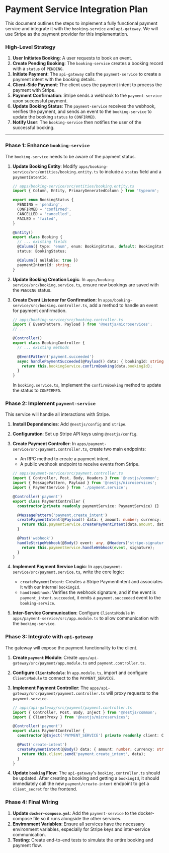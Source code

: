 # Payment Service Integration Plan

This document outlines the steps to implement a fully functional payment service and integrate it with the `booking-service` and `api-gateway`. We will use Stripe as the payment provider for this implementation.

### High-Level Strategy

1.  **User Initiates Booking**: A user requests to book an event.
2.  **Create Pending Booking**: The `booking-service` creates a booking record with a `status` of `PENDING`.
3.  **Initiate Payment**: The `api-gateway` calls the `payment-service` to create a payment intent with the booking details.
4.  **Client-Side Payment**: The client uses the payment intent to process the payment with Stripe.
5.  **Payment Confirmation**: Stripe sends a webhook to the `payment-service` upon successful payment.
6.  **Update Booking Status**: The `payment-service` receives the webhook, verifies the payment, and sends an event to the `booking-service` to update the booking `status` to `CONFIRMED`.
7.  **Notify User**: The `booking-service` then notifies the user of the successful booking.

---

### Phase 1: Enhance `booking-service`

The `booking-service` needs to be aware of the payment status.

1.  **Update Booking Entity**: Modify `apps/booking-service/src/entities/booking.entity.ts` to include a `status` field and a `paymentIntentId`.

    ```typescript
    // apps/booking-service/src/entities/booking.entity.ts
    import { Column, Entity, PrimaryGeneratedColumn } from 'typeorm';

    export enum BookingStatus {
      PENDING = 'pending',
      CONFIRMED = 'confirmed',
      CANCELLED = 'cancelled',
      FAILED = 'failed',
    }

    @Entity()
    export class Booking {
      // ... existing fields
      @Column({ type: 'enum', enum: BookingStatus, default: BookingStatus.PENDING })
      status: BookingStatus;

      @Column({ nullable: true })
      paymentIntentId: string;
    }
    ```

2.  **Update Booking Creation Logic**: In `apps/booking-service/src/booking.service.ts`, ensure new bookings are saved with the `PENDING` status.

3.  **Create Event Listener for Confirmation**: In `apps/booking-service/src/booking.controller.ts`, add a method to handle an event for payment confirmation.

    ```typescript
    // apps/booking-service/src/booking.controller.ts
    import { EventPattern, Payload } from '@nestjs/microservices';
    // ...

    @Controller()
    export class BookingController {
      // ... existing methods

      @EventPattern('payment.succeeded')
      async handlePaymentSucceeded(@Payload() data: { bookingId: string }) {
        return this.bookingService.confirmBooking(data.bookingId);
      }
    }
    ```

    In `booking.service.ts`, implement the `confirmBooking` method to update the status to `CONFIRMED`.

### Phase 2: Implement `payment-service`

This service will handle all interactions with Stripe.

1.  **Install Dependencies**: Add `@nestjs/config` and `stripe`.

2.  **Configuration**: Set up Stripe API keys using `@nestjs/config`.

3.  **Create Payment Controller**: In `apps/payment-service/src/payment.controller.ts`, create two main endpoints:
    *   An RPC method to create a payment intent.
    *   A public webhook endpoint to receive events from Stripe.

    ```typescript
    // apps/payment-service/src/payment.controller.ts
    import { Controller, Post, Body, Headers } from '@nestjs/common';
    import { MessagePattern, Payload } from '@nestjs/microservices';
    import { PaymentService } from './payment.service';

    @Controller('payment')
    export class PaymentController {
      constructor(private readonly paymentService: PaymentService) {}

      @MessagePattern('payment.create_intent')
      createPaymentIntent(@Payload() data: { amount: number; currency: string; bookingId: string }) {
        return this.paymentService.createPaymentIntent(data.amount, data.currency, data.bookingId);
      }

      @Post('webhook')
      handleStripeWebhook(@Body() event: any, @Headers('stripe-signature') signature: string) {
        return this.paymentService.handleWebhook(event, signature);
      }
    }
    ```

4.  **Implement Payment Service Logic**: In `apps/payment-service/src/payment.service.ts`, write the core logic:
    *   `createPaymentIntent`: Creates a Stripe PaymentIntent and associates it with our internal `bookingId`.
    *   `handleWebhook`: Verifies the webhook signature, and if the event is `payment_intent.succeeded`, it emits a `payment.succeeded` event to the `booking-service`.

5.  **Inter-Service Communication**: Configure `ClientsModule` in `apps/payment-service/src/app.module.ts` to allow communication with the `booking-service`.

### Phase 3: Integrate with `api-gateway`

The gateway will expose the payment functionality to the client.

1.  **Create `payment` Module**: Create `apps/api-gateway/src/payment/app.module.ts` and `payment.controller.ts`.

2.  **Configure `ClientsModule`**: In `app.module.ts`, import and configure `ClientsModule` to connect to the `PAYMENT_SERVICE`.

3.  **Implement Payment Controller**: The `apps/api-gateway/src/payment/payment.controller.ts` will proxy requests to the `payment-service`.

    ```typescript
    // apps/api-gateway/src/payment/payment.controller.ts
    import { Controller, Post, Body, Inject } from '@nestjs/common';
    import { ClientProxy } from '@nestjs/microservices';

    @Controller('payment')
    export class PaymentController {
      constructor(@Inject('PAYMENT_SERVICE') private readonly client: ClientProxy) {}

      @Post('create-intent')
      createPaymentIntent(@Body() data: { amount: number; currency: string; bookingId: string }) {
        return this.client.send('payment.create_intent', data);
      }
    }
    ```

4.  **Update `booking` Flow**: The `api-gateway`'s `booking.controller.ts` should be updated. After creating a booking and getting a `bookingId`, it should immediately call the new `payment/create-intent` endpoint to get a `client_secret` for the frontend.

### Phase 4: Final Wiring

1.  **Update `docker-compose.yml`**: Add the `payment-service` to the docker-compose file so it runs alongside the other services.
2.  **Environment Variables**: Ensure all services have the necessary environment variables, especially for Stripe keys and inter-service communication.
3.  **Testing**: Create end-to-end tests to simulate the entire booking and payment flow.
